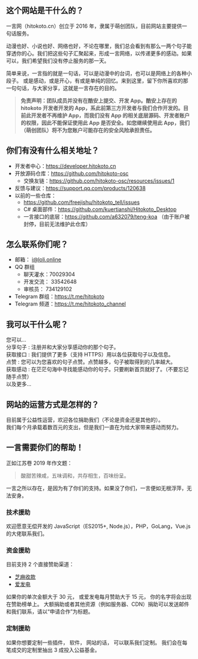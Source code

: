 ## 这个网站是干什么的？

一言网（hitokoto.cn）创立于 2016 年，隶属于萌创团队，目前网站主要提供一句话服务。
  
动漫也好、小说也好、网络也好，不论在哪里，我们总会看到有那么一两个句子能穿透你的心。我们把这些句子汇聚起来，形成一言网络，以传递更多的感动。如果可以，我们希望我们没有停止服务的那一天。
  
简单来说，一言指的就是一句话，可以是动漫中的台词，也可以是网络上的各种小段子。
或是感动，或是开心，有或是单纯的回忆。来到这里，留下你所喜欢的那一句句话，与大家分享，这就是一言存在的目的。

> **免责声明：团队成员并没有在酷安上提交、开发 App。酷安上存在的 hitokoto 开发者开发的 App，系此前第三方开发者与我们合作开发的。目前此开发者不再维护 App，而我们没有 App 的相关底层源码、开发者账户的权限，因此不能保证使用此 App 是否安全。如您继续使用此 App，我们（萌创团队）将不为您账户可能存在的安全风险承担责任。**

## 你们有没有什么相关地址？
* 开发者中心：https://developer.hitokoto.cn
* 开放源码仓库：https://github.com/hitokoto-osc
  * 交换友链：https://github.com/hitokoto-osc/resources/issues/1
* 反馈与建议：https://support.qq.com/products/120638
* 以前的一些仓库：
  * https://github.com/freejishu/hitokoto_tell/issues
  * C# 桌面部件：https://github.com/kuertianshi/Hitokoto_Desktop
  * 一言接口的底层：https://github.com/a632079/teng-koa （由于账户被封停，目前无法维护此仓库）

## 怎么联系你们呢？
* 邮箱： <i@loli.online>
* QQ 群组
  * 聊天灌水：70029304
  * 开发交流： 33542648
  * 审核员： 734129102
* Telegram 群组：https://t.me/hitokoto
* Telegram 频道：https://t.me/hitokoto_channel

## 我可以干什么呢？

您可以...  
分享句子 : 注册并和大家分享感动你的那个句子。  
获取接口 : 我们提供了更多（支持 HTTPS）用以各位获取句子以及信息。  
点赞 : 您可以为您喜欢的句子点赞。点赞越多，句子被取得到的几率越大。  
获取感动 : 在茫茫句海中寻找能感动你的句子。只要刷新首页就好了。（不要忘记随手点赞）  
以及更多...  

## 网站的运营方式是怎样的？

目前属于公益性运营，欢迎各位捐助我们（不论是资金还是其他的）。  
我们每个月承载着数百元的支出，但是我们一直在为给大家带来感动而努力。  

## 一言需要你们的帮助！

正如江苏卷 2019 年作文题：

> 酸甜苦辣咸，五味调和，共存相生，百味纷呈。

一言之所以存在，是因为有了你们的支持。如果没了你们，一言便如无根浮萍，无法安身。

### 技术援助

欢迎愿意无偿开发的 JavaScript（ES2015+, Node.js），PHP，GoLang，Vue.js 的大佬联系我们。

### 资金援助

目前支持 2 个直接赞助渠道：
* [芝麻收款](https://piccdn.freejishu.com/images/2019/07/21/PnYhyB.jpg)
* [爱发电](https://afdian.net/@hitokoto)

如果你的单次金额大于 30 元， 或爱发电每月赞助大于 15 元， 你的名字将会出现在赞助榜单上。
大额捐助或者其他资源（例如服务器、CDN）捐助可以发送邮件和我们联系，请以“申请合作”为标题。

### 定制援助

如果你想要定制一些插件， 软件， 网站的话， 可以联系我们定制。 我们会在每笔成交的定制里抽出 3 成投入公益基金。
